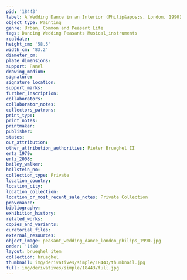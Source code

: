 ```yaml
---
pid: '18443'
label: A Wedding Dance in an Interior (Philip&apos;s, London, 1990)
object_type: Painting
genre: Urban, Common and Peasant Life
tags: Dancing Wedding Peasants Musical_instruments
realdate: 
height_cm: '58.5'
width_cm: '83.2'
diameter_cm: 
plate_dimensions: 
support: Panel
drawing_medium: 
signature: 
signature_location: 
support_marks: 
further_inscription: 
collaborators: 
collaborator_notes: 
collectors_patrons: 
print_type: 
print_notes: 
printmaker: 
publisher: 
states: 
our_attribution: 
other_attribution_authorities: Pieter Brueghel II
ertz_1979: 
ertz_2008: 
bailey_walker: 
hollstein_no: 
collection_type: Private
location_country: 
location_city: 
location_collection: 
location_or_most_recent_sale_notes: Private Collection
provenance: 
bibliography: 
exhibition_history: 
related_works: 
copies_and_variants: 
curatorial_files: 
external_resources: 
object_image: peasant_wedding_dance_london_philips_1990.jpg
order: '1480'
layout: brueghel_item
collection: brueghel
thumbnail: img/derivatives/simple/18443/thumbnail.jpg
full: img/derivatives/simple/18443/full.jpg
---
```

